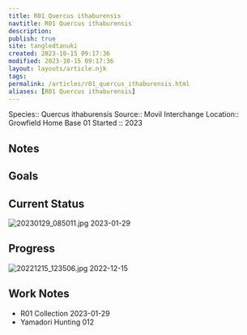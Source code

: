 ```yaml
---
title: R01 Quercus ithaburensis
navtitle: R01 Quercus ithaburensis
description: 
publish: true
site: tangledtanuki
created: 2023-10-15 09:17:36
modified: 2023-10-15 09:17:36
layout: layouts/article.njk
tags:
permalink: /articles/r01_quercus_ithaburensis.html
aliases: [R01 Quercus ithaburensis]
---
```


Species:: Quercus ithaburensis
Source:: Movil Interchange
Location:: Growfield Home Base 01
Started :: 2023
## Notes

## Goals
## Current Status

![20230129_085011.jpg](/img/20230129_085011.jpg)
2023-01-29
## Progress

![20221215_123506.jpg](/img/20221215_123506.jpg)
2022-12-15
## Work Notes

- R01 Collection 2023-01-29
- Yamadori Hunting 012 

